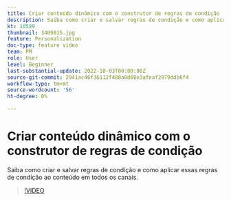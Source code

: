 ```yaml
---
title: Criar conteúdo dinâmico com o construtor de regras de condição
description: Saiba como criar e salvar regras de condição e como aplicar essas regras de condição ao conteúdo em todos os canais.
kt: 10589
thumbnail: 3409815.jpg
feature: Personalization
doc-type: feature video
team: PM
role: User
level: Beginner
last-substantial-update: 2022-10-03T00:00:00Z
source-git-commit: 2941ac46f36112f488a0d60e3afeaf2979ddb6f4
workflow-type: tm+mt
source-wordcount: '56'
ht-degree: 0%

---
```


# Criar conteúdo dinâmico com o construtor de regras de condição

Saiba como criar e salvar regras de condição e como aplicar essas regras de condição ao conteúdo em todos os canais.

>[!VIDEO](https://video.tv.adobe.com/v/3409815?quality=12)
